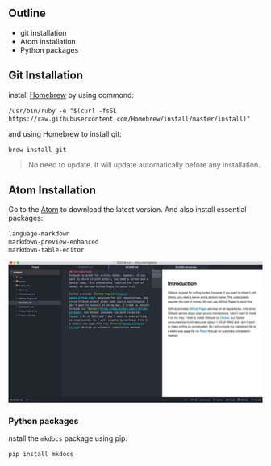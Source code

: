 ## Outline
* git installation
* Atom installation
* Python packages

## Git Installation
install [Homebrew](https://brew.sh/index_zh-cn) by using commond:
```
/usr/bin/ruby -e "$(curl -fsSL https://raw.githubusercontent.com/Homebrew/install/master/install)"
```
and using Homebrew to install git:
```
brew install git
```
> No need to update. It will update automatically before any installation.

## Atom Installation
Go to the [Atom](https://atom.io/) to download the latest version.
And also install essential packages:
```
language-markdown
markdown-preview-enhanced
markdown-table-editor
```

![Environment-01](img/Environment-01.jpg)

### Python packages
nstall the `mkdocs` package using pip:
```
pip install mkdocs
```
